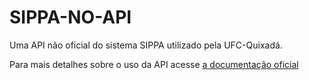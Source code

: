 # SIPPA-NO-API

Uma API não oficial do sistema SIPPA utilizado pela UFC-Quixadá.

Para mais detalhes sobre o uso da API acesse [a documentação oficial](https://luissiqueira.github.io/sippa-no-api/)